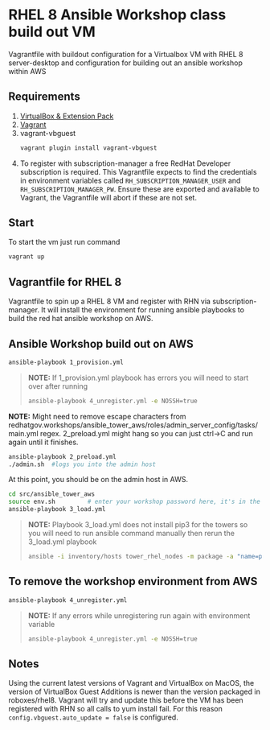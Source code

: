 # RHEL 8 Ansible Workshop class build out VM

Vagrantfile with buildout configuration for a Virtualbox VM with RHEL 8 server-desktop and configuration for building out an ansible workshop within AWS

## Requirements
1. [VirtualBox & Extension Pack](https://www.virtualbox.org/)
1. [Vagrant](https://www.vagrantup.com/)
1. vagrant-vbguest
    ```sh
    vagrant plugin install vagrant-vbguest 
    ```
1. To register with subscription-manager a free RedHat Developer subscription is required. This Vagrantfile expects to find the credentials in environment variables called `RH_SUBSCRIPTION_MANAGER_USER` and `RH_SUBSCRIPTION_MANAGER_PW`. Ensure these are exported and available to Vagrant, the Vagrantfile will abort if these are not set. 

## Start
To start the vm just run command
```sh
vagrant up
```

## Vagrantfile for RHEL 8

Vagrantfile to spin up a RHEL 8 VM and register with RHN via subscription-manager. It will install the environment for running ansible playbooks to build the red hat ansible workshop on AWS.


## Ansible Workshop build out on AWS
```sh
ansible-playbook 1_provision.yml
```

>__NOTE:__ If 1_provision.yml playbook has errors you will need to start over after running 
>```sh
>ansible-playbook 4_unregister.yml -e NOSSH=true
>```

__NOTE:__ Might need to remove escape characters from redhatgov.workshops/ansible_tower_aws/roles/admin_server_config/tasks/main.yml regex.  2_preload.yml might hang so you can just ctrl->C and run again until it finishes.
```sh
ansible-playbook 2_preload.yml
./admin.sh  #logs you into the admin host
```
At this point, you should be on the admin host in AWS.
```sh
cd src/ansible_tower_aws
source env.sh         # enter your workshop password here, it's in the all.yml file.
ansible-playbook 3_load.yml
```
>__NOTE:__  Playbook 3_load.yml does not install pip3 for the towers so you will need to run ansible command manually then rerun the 3_load.yml playbook 
>```sh
>ansible -i inventory/hosts tower_rhel_nodes -m package -a "name=python3-pip state=latest" --private-key .redhatgov/fierce-test-key -u ec2-user -b
>```

## To remove the workshop environment from AWS
```sh
ansible-playbook 4_unregister.yml
```
> __NOTE:__ If any errors while unregistering run again with environment variable
>```sh
>ansible-playbook 4_unregister.yml -e NOSSH=true
>```

## Notes

Using the current latest versions of Vagrant and VirtualBox on MacOS, the version of VirtualBox Guest Additions is newer than the version packaged in roboxes/rhel8. Vagrant will try and update this before the VM has been registered with RHN so all calls to yum install fail. For this reason `config.vbguest.auto_update = false` is configured.